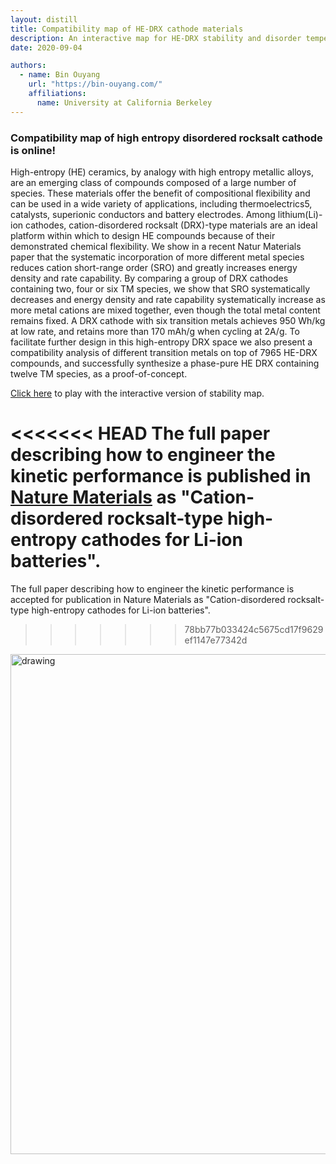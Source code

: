 ```yaml
---
layout: distill
title: Compatibility map of HE-DRX cathode materials
description: An interactive map for HE-DRX stability and disorder temperature
date: 2020-09-04

authors:
  - name: Bin Ouyang
    url: "https://bin-ouyang.com/"
    affiliations:
      name: University at California Berkeley
---
```


### Compatibility map of high entropy disordered rocksalt cathode is online!

High-entropy (HE) ceramics, by analogy with high entropy metallic alloys, are an emerging class of compounds composed of a large number of species. These materials offer the benefit of compositional flexibility and can be used in a wide variety of applications, including thermoelectrics5, catalysts, superionic conductors and battery electrodes. Among lithium(Li)-ion cathodes, cation-disordered rocksalt (DRX)-type materials are an ideal platform within which to design HE compounds because of their demonstrated chemical flexibility. We show in a recent Natur Materials paper that the systematic incorporation of more different metal species reduces cation short-range order (SRO) and greatly increases energy density and rate capability.  By comparing a group of DRX cathodes containing two, four or six TM species, we show that SRO systematically decreases and energy density and rate capability systematically increase as more metal cations are mixed together, even though the total metal content remains fixed. A DRX cathode with six transition metals achieves 950 Wh/kg at low rate, and retains more than 170 mAh/g when cycling at 2A/g. To facilitate further design in this high-entropy DRX space we also present a compatibility analysis of different transition metals on top of 7965 HE-DRX compounds, and successfully synthesize a phase-pure HE DRX containing twelve TM species, as a proof-of-concept.

<span style="color:blue">[Click here](../../HE_DRX.html)</span> to play with the interactive version of stability map.

<<<<<<< HEAD
The full paper describing how to engineer the kinetic performance is published in <span style="color:blue">[Nature Materials](https://www.nature.com/articles/s41563-020-00816-0)</span> as "Cation-disordered rocksalt-type high-entropy cathodes for Li-ion batteries".
=======
The full paper describing how to engineer the kinetic performance is accepted for publication in Nature Materials as "Cation-disordered rocksalt-type high-entropy cathodes for Li-ion batteries".
>>>>>>> 78bb77b033424c5675cd17f9629ef1147e77342d

<img src="../../HE_Compatibility.png" alt="drawing" style="width:800px;"/>